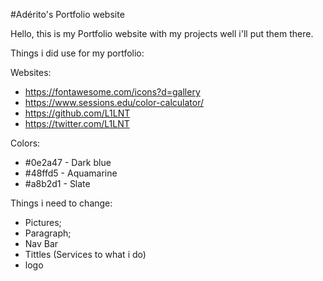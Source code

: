 #Adérito's Portfolio website

Hello, this is my Portfolio website with my projects well i'll put them there.

Things i did use for my portfolio:

Websites:
- https://fontawesome.com/icons?d=gallery
- https://www.sessions.edu/color-calculator/
- https://github.com/L1LNT
- https://twitter.com/L1LNT

Colors:
- #0e2a47 - Dark blue
- #48ffd5 - Aquamarine
- #a8b2d1 - Slate

Things i need to change:

- Pictures;
- Paragraph;
- Nav Bar
- Tittles (Services to what i do)
- logo

